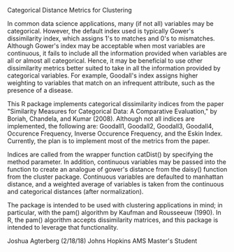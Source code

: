 Categorical Distance Metrics for Clustering

In common data science applications, many (if not all) variables may be categorical.  However, the default index used is typically Gower's
dissimilarity index, which assigns 1's to matches and 0's to mismatches.  Although Gower's index may be acceptable when most variables are 
continuous, it fails to include all the information provided when variables are all or almost all categorical. Hence, it may be beneficial
to use other dissimilarity metrics better suited to take in all the information provided by categorical variables.  For example, Goodall's index
assigns higher weighting to variables that match on an infrequent attribute, such as the presence of a disease.  

This R package implements categorical dissimilarity indices from the paper "Similarity Measures for Categorical Data: A Comparative Evaluation," by Boriah,
Chandela, and Kumar (2008).  Although not all indices are implemented, the following are: Goodall1, Goodall2, Goodall3, Goodall4, Occurence Frequency,
Inverse Occurence Frequency, and the Eskin Index.  Currently, the plan is to implement most of the metrics from the paper.  

Indices are called from the wrapper function catDist() by specifying the method parameter.  In addition, continuous variables may be passed into the function to 
create an analogue of gower's distance from the daisy() function from the cluster package.  Continuous variables are defaulted to manhattan distance, and
a weighted average of variables is taken from the continuous and categorical distances (after normalization).  

The package is intended to be used with clustering applications in mind; in particular, with the pam() algorithm by Kaufman and Rousseeuw (1990).  In R, 
the pam() algorithm accepts dissimilarity matrices, and this package is intended to leverage that functionality.

Joshua Agterberg (2/18/18)
Johns Hopkins AMS Master's Student